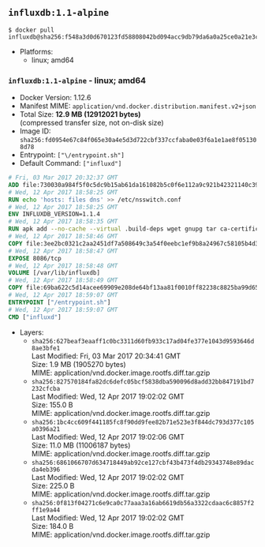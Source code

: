 ## `influxdb:1.1-alpine`

```console
$ docker pull influxdb@sha256:f548a3d0d670123fd58808042bd094acc9db79da6a0a25ce0a21e3c029dadbea
```

-	Platforms:
	-	linux; amd64

### `influxdb:1.1-alpine` - linux; amd64

-	Docker Version: 1.12.6
-	Manifest MIME: `application/vnd.docker.distribution.manifest.v2+json`
-	Total Size: **12.9 MB (12912021 bytes)**  
	(compressed transfer size, not on-disk size)
-	Image ID: `sha256:fd0954e67c84f065e30a4e5d3d722cbf337ccfaba0e03f6a1e1ae8f051308d78`
-	Entrypoint: `["\/entrypoint.sh"]`
-	Default Command: `["influxd"]`

```dockerfile
# Fri, 03 Mar 2017 20:32:37 GMT
ADD file:730030a984f5f0c5dc9b15ab61da161082b5c0f6e112a9c921b42321140c3927 in / 
# Wed, 12 Apr 2017 18:58:25 GMT
RUN echo 'hosts: files dns' >> /etc/nsswitch.conf
# Wed, 12 Apr 2017 18:58:25 GMT
ENV INFLUXDB_VERSION=1.1.4
# Wed, 12 Apr 2017 18:58:35 GMT
RUN apk add --no-cache --virtual .build-deps wget gnupg tar ca-certificates &&     update-ca-certificates &&     gpg --keyserver hkp://ha.pool.sks-keyservers.net         --recv-keys 05CE15085FC09D18E99EFB22684A14CF2582E0C5 &&     wget -q https://dl.influxdata.com/influxdb/releases/influxdb-${INFLUXDB_VERSION}-static_linux_amd64.tar.gz.asc &&     wget -q https://dl.influxdata.com/influxdb/releases/influxdb-${INFLUXDB_VERSION}-static_linux_amd64.tar.gz &&     gpg --batch --verify influxdb-${INFLUXDB_VERSION}-static_linux_amd64.tar.gz.asc influxdb-${INFLUXDB_VERSION}-static_linux_amd64.tar.gz &&     mkdir -p /usr/src &&     tar -C /usr/src -xzf influxdb-${INFLUXDB_VERSION}-static_linux_amd64.tar.gz &&     rm -f /usr/src/influxdb-*/influxdb.conf &&     chmod +x /usr/src/influxdb-*/* &&     cp -a /usr/src/influxdb-*/* /usr/bin/ &&     rm -rf *.tar.gz* /usr/src /root/.gnupg &&     apk del .build-deps
# Wed, 12 Apr 2017 18:58:46 GMT
COPY file:3ee2bc0321c2aa2451df7a508649c3a54f0eebc1ef9b8a24967c58105b4d3160 in /etc/influxdb/influxdb.conf 
# Wed, 12 Apr 2017 18:58:47 GMT
EXPOSE 8086/tcp
# Wed, 12 Apr 2017 18:58:48 GMT
VOLUME [/var/lib/influxdb]
# Wed, 12 Apr 2017 18:58:49 GMT
COPY file:69ba622c5d14acee69909e208de64bf13aa81f0010ff82238c8825ba99d65290 in /entrypoint.sh 
# Wed, 12 Apr 2017 18:59:07 GMT
ENTRYPOINT ["/entrypoint.sh"]
# Wed, 12 Apr 2017 18:59:07 GMT
CMD ["influxd"]
```

-	Layers:
	-	`sha256:627beaf3eaaff1c0bc3311d60fb933c17ad04fe377e1043d9593646d8ae3bfe1`  
		Last Modified: Fri, 03 Mar 2017 20:34:41 GMT  
		Size: 1.9 MB (1905270 bytes)  
		MIME: application/vnd.docker.image.rootfs.diff.tar.gzip
	-	`sha256:827570184fa82dc6defc05bcf5838dba590096d8add32bb847191bd7232cfcba`  
		Last Modified: Wed, 12 Apr 2017 19:02:02 GMT  
		Size: 155.0 B  
		MIME: application/vnd.docker.image.rootfs.diff.tar.gzip
	-	`sha256:1bc4cc609f441185fc8f90dd9fee82b71e523e3f844dc793d377c105a0396a21`  
		Last Modified: Wed, 12 Apr 2017 19:02:06 GMT  
		Size: 11.0 MB (11006187 bytes)  
		MIME: application/vnd.docker.image.rootfs.diff.tar.gzip
	-	`sha256:6861066707d634718449ab92ce127cbf43b473f4db29343748e89dacda4eb396`  
		Last Modified: Wed, 12 Apr 2017 19:02:02 GMT  
		Size: 225.0 B  
		MIME: application/vnd.docker.image.rootfs.diff.tar.gzip
	-	`sha256:0f813f04271c6e9ca0c77aaa3a16ab6619db56a3322cdaac6c8857f2ff1e9a44`  
		Last Modified: Wed, 12 Apr 2017 19:02:02 GMT  
		Size: 184.0 B  
		MIME: application/vnd.docker.image.rootfs.diff.tar.gzip
